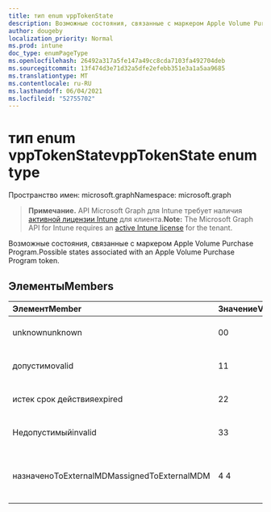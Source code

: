 ```yaml
---
title: тип enum vppTokenState
description: Возможные состояния, связанные с маркером Apple Volume Purchase Program.
author: dougeby
localization_priority: Normal
ms.prod: intune
doc_type: enumPageType
ms.openlocfilehash: 26492a317a5fe147a49cc8cda7103fa492704deb
ms.sourcegitcommit: 13f474d3e71d32a5dfe2efebb351e3a1a5aa9685
ms.translationtype: MT
ms.contentlocale: ru-RU
ms.lasthandoff: 06/04/2021
ms.locfileid: "52755702"
---
```

# <a name="vpptokenstate-enum-type"></a><span data-ttu-id="75a68-103">тип enum vppTokenState</span><span class="sxs-lookup"><span data-stu-id="75a68-103">vppTokenState enum type</span></span>

<span data-ttu-id="75a68-104">Пространство имен: microsoft.graph</span><span class="sxs-lookup"><span data-stu-id="75a68-104">Namespace: microsoft.graph</span></span>

> <span data-ttu-id="75a68-105">**Примечание.** API Microsoft Graph для Intune требует наличия [активной лицензии Intune](https://go.microsoft.com/fwlink/?linkid=839381) для клиента.</span><span class="sxs-lookup"><span data-stu-id="75a68-105">**Note:** The Microsoft Graph API for Intune requires an [active Intune license](https://go.microsoft.com/fwlink/?linkid=839381) for the tenant.</span></span>

<span data-ttu-id="75a68-106">Возможные состояния, связанные с маркером Apple Volume Purchase Program.</span><span class="sxs-lookup"><span data-stu-id="75a68-106">Possible states associated with an Apple Volume Purchase Program token.</span></span>

## <a name="members"></a><span data-ttu-id="75a68-107">Элементы</span><span class="sxs-lookup"><span data-stu-id="75a68-107">Members</span></span>
|<span data-ttu-id="75a68-108">Элемент</span><span class="sxs-lookup"><span data-stu-id="75a68-108">Member</span></span>|<span data-ttu-id="75a68-109">Значение</span><span class="sxs-lookup"><span data-stu-id="75a68-109">Value</span></span>|<span data-ttu-id="75a68-110">Описание</span><span class="sxs-lookup"><span data-stu-id="75a68-110">Description</span></span>|
|:---|:---|:---|
|<span data-ttu-id="75a68-111">unknown</span><span class="sxs-lookup"><span data-stu-id="75a68-111">unknown</span></span>|<span data-ttu-id="75a68-112">0</span><span class="sxs-lookup"><span data-stu-id="75a68-112">0</span></span>|<span data-ttu-id="75a68-113">Состояние по умолчанию.</span><span class="sxs-lookup"><span data-stu-id="75a68-113">Default state.</span></span>|
|<span data-ttu-id="75a68-114">допустимо</span><span class="sxs-lookup"><span data-stu-id="75a68-114">valid</span></span>|<span data-ttu-id="75a68-115">1</span><span class="sxs-lookup"><span data-stu-id="75a68-115">1</span></span>|<span data-ttu-id="75a68-116">Маркер действителен.</span><span class="sxs-lookup"><span data-stu-id="75a68-116">Token is valid.</span></span>|
|<span data-ttu-id="75a68-117">истек срок действия</span><span class="sxs-lookup"><span data-stu-id="75a68-117">expired</span></span>|<span data-ttu-id="75a68-118">2</span><span class="sxs-lookup"><span data-stu-id="75a68-118">2</span></span>|<span data-ttu-id="75a68-119">Срок действия маркера истек.</span><span class="sxs-lookup"><span data-stu-id="75a68-119">Token is expired.</span></span>|
|<span data-ttu-id="75a68-120">Недопустимый</span><span class="sxs-lookup"><span data-stu-id="75a68-120">invalid</span></span>|<span data-ttu-id="75a68-121">3</span><span class="sxs-lookup"><span data-stu-id="75a68-121">3</span></span>|<span data-ttu-id="75a68-122">Маркер недействителен.</span><span class="sxs-lookup"><span data-stu-id="75a68-122">Token is invalid.</span></span>|
|<span data-ttu-id="75a68-123">назначеноToExternalMDM</span><span class="sxs-lookup"><span data-stu-id="75a68-123">assignedToExternalMDM</span></span>|<span data-ttu-id="75a68-124">4 </span><span class="sxs-lookup"><span data-stu-id="75a68-124">4</span></span>|<span data-ttu-id="75a68-125">Маркер управляется другой службой MDM.</span><span class="sxs-lookup"><span data-stu-id="75a68-125">Token is managed by another MDM Service.</span></span>|




